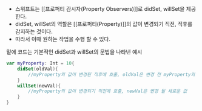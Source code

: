 - 스위프트는 [[프로퍼티 감시자(Property Observers)]]로 didSet, willSet을 제공한다. 
- didSet, willSet의 역할은 [[프로퍼티(Property)]]의 값이 변경되기 직전, 직후를 감지하는 것이다.
- 따라서 이때 원하는 작업을 수행 할 수 있다. 

밑에 코드는 기본적인  didSet과 willSet의 문법을 나타낸 예시
```swift
var myProperty: Int = 10{  
	didSet(oldVal){  
	    //myProperty의 값이 변경된 직후에 호출, oldVal은 변경 전 myProperty의 값  
	}  
	willSet(newVal){  
	    //myProperty의 값이 변경되기 직전에 호출, newVal은 변경 될 새로운 값  
	}  
}
```